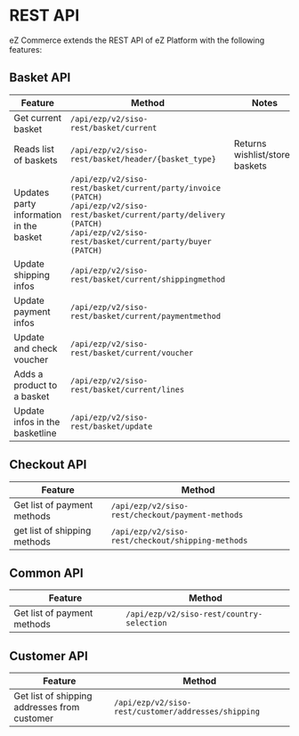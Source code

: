 # REST API

eZ Commerce extends the REST API of eZ Platform with the following features:

## Basket API

| Feature | Method | Notes |
| ------- | ------ | ----- |
|Get current basket	|`/api/ezp/v2/siso-rest/basket/current`||
|Reads list of baskets|	`/api/ezp/v2/siso-rest/basket/header/{basket_type}`|Returns wishlist/stored baskets|
|Updates party information in the basket|`/api/ezp/v2/siso-rest/basket/current/party/invoice (PATCH)`</br>`/api/ezp/v2/siso-rest/basket/current/party/delivery (PATCH)`</br>`/api/ezp/v2/siso-rest/basket/current/party/buyer (PATCH)`||
|Update shipping infos|	`/api/ezp/v2/siso-rest/basket/current/shippingmethod` ||
|Update payment infos|	`/api/ezp/v2/siso-rest/basket/current/paymentmethod`	||
|Update and check voucher|	`/api/ezp/v2/siso-rest/basket/current/voucher`||
|Adds a product to a basket|	`/api/ezp/v2/siso-rest/basket/current/lines`||
|Update infos in the basketline	|`/api/ezp/v2/siso-rest/basket/update` ||

## Checkout API

| Feature | Method |
| ------- | ------ |
|Get list of payment methods | `/api/ezp/v2/siso-rest/checkout/payment-methods`	|
|get list of shipping methods | `/api/ezp/v2/siso-rest/checkout/shipping-methods`	|

## Common API

| Feature | Method |
| ------- | ------ |
|Get list of payment methods | `/api/ezp/v2/siso-rest/country-selection` |

## Customer API

| Feature | Method |
| ------- | ------ |
|Get list of shipping addresses from customer | `/api/ezp/v2/siso-rest/customer/addresses/shipping`|
